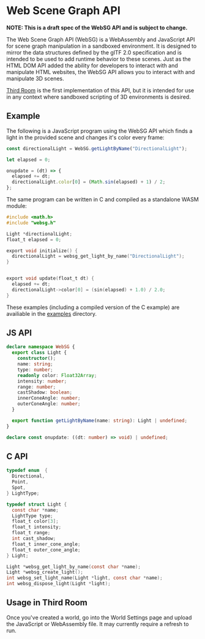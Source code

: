 # Web Scene Graph API

**NOTE: This is a draft spec of the WebSG API and is subject to change.**

The Web Scene Graph API (WebSG) is a WebAssembly and JavaScript API for scene graph manipulation in a sandboxed environment. It is designed to mirror the data structures defined by the glTF 2.0 specification and is intended to be used to add runtime behavior to these scenes. Just as the HTML DOM API added the ability for developers to interact with and manipulate HTML websites, the WebSG API allows you to interact with and manipulate 3D scenes.

[Third Room](https://thirdroom.io) is the first implementation of this API, but it is intended for use in any context where sandboxed scripting of 3D environments is desired.

## Example

The following is a JavaScript program using the WebSG API which finds a light in the provided scene and changes it's color every frame:

```js
const directionalLight = WebSG.getLightByName("DirectionalLight");

let elapsed = 0;

onupdate = (dt) => {
  elapsed += dt;
  directionalLight.color[0] = (Math.sin(elapsed) + 1) / 2;
};
```

The same program can be written in C and compiled as a standalone WASM module:

```c
#include <math.h>
#include "websg.h"

Light *directionalLight;
float_t elapsed = 0;

export void initialize() {
  directionalLight = websg_get_light_by_name("DirectionalLight");
}


export void update(float_t dt) {
  elapsed += dt;
  directionalLight->color[0] = (sin(elapsed) + 1.0) / 2.0;
}
```

These examples (including a compiled version of the C example) are availiable in the [examples](examples/) directory.

## JS API

```ts
declare namespace WebSG {
  export class Light {
    constructor();
    name: string;
    type: number;
    readonly color: Float32Array;
    intensity: number;
    range: number;
    castShadow: boolean;
    innerConeAngle: number;
    outerConeAngle: number;
  }

  export function getLightByName(name: string): Light | undefined;
}

declare const onupdate: ((dt: number) => void) | undefined;
```

## C API

```c
typedef enum  {
  Directional,
  Point,
  Spot,
} LightType;

typedef struct Light {
  const char *name;
  LightType type;
  float_t color[3];
  float_t intensity;
  float_t range;
  int cast_shadow;
  float_t inner_cone_angle;
  float_t outer_cone_angle;
} Light;

Light *websg_get_light_by_name(const char *name);
Light *websg_create_light();
int websg_set_light_name(Light *light, const char *name);
int websg_dispose_light(Light *light);
```

## Usage in Third Room

Once you've created a world, go into the World Settings page and upload the JavaScript or WebAssembly file. It may currently require a refresh to run.
